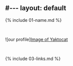 #---
layout: default
---

{% include 01-name.md %}

<br>

![our profile][Image of Yaktocat](https://octodex.github.com/images/yaktocat.png)

<br>

{% include 03-links.md %}

